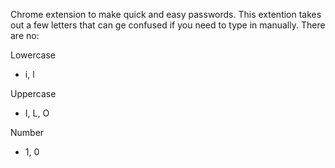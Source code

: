 Chrome extension to make quick and easy passwords. This extention takes out a few letters that can ge confused if you need to type in manually. There are no:

Lowercase
- i, l

Uppercase
- I, L, O

Number
- 1, 0


